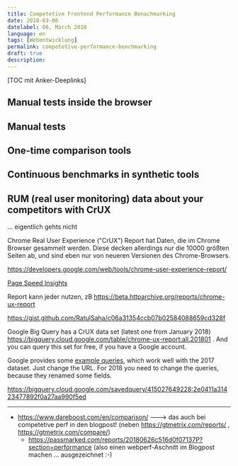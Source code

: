 ```yaml
---
title: Competetive Frontend Performance Benachmarking
date: 2018-03-06
datelabel: 06. March 2018
language: en
tags: [Webentwicklung]
permalink: competetive-performance-benchmarking
draft: true
description:
---
```


[TOC mit Anker-Deeplinks]


## Manual tests inside the browser



## Manual tests



## One-time comparison tools



## Continuous benchmarks in synthetic tools



## RUM (real user monitoring) data about your competitors with CrUX

... eigentlich gehts nicht

Chrome Real User Experience ("CrUX") Report hat Daten, die im Chrome Browser gesammelt werden. Diese decken allerdings nur die 10000 größten Seiten ab, und sind eben nur von neueren Versionen des Chrome-Browsers.

https://developers.google.com/web/tools/chrome-user-experience-report/

[Page Speed Insights](https://developers.google.com/speed/pagespeed/insights/)

Report kann jeder nutzen, zB https://beta.httparchive.org/reports/chrome-ux-report

https://gist.github.com/RatulSaha/c06a31354ccb07b02584088659cd328f

Google Big Query has a CrUX data set (latest one from January 2018) https://bigquery.cloud.google.com/table/chrome-ux-report:all.201801 . And you can query this set for free, if you have a Google account.

Google provides some [example queries](https://developers.google.com/web/tools/chrome-user-experience-report/getting-started#example-queries), which work well with the 2017 dataset. Just change the URL. For 2018 you need to change the queries, because they renamed some fields.


https://bigquery.cloud.google.com/savedquery/415027649228:2e0411a31423477892f0a27aa990f5ed


------------------------

- https://www.dareboost.com/en/comparison/ ---> das auch bei competetive perf in den blogpost! (neben https://gtmetrix.com/reports/ , https://gtmetrix.com/compare/)
  - https://passmarked.com/reports/20180626c516d0f07137P?section=performance (also einen webperf-Aschnitt im Blogpost machen ... ausgezeichnet :-)
